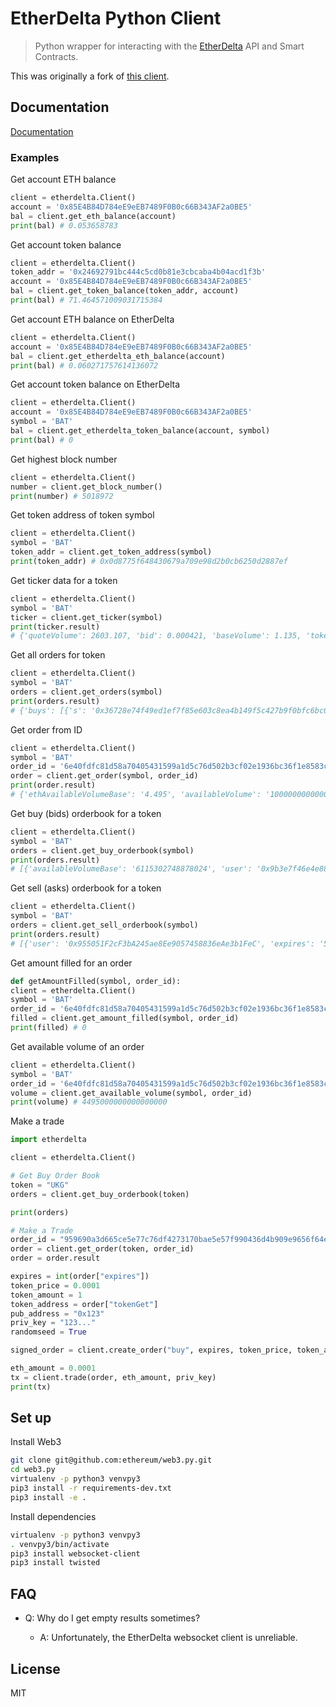 # EtherDelta Python Client

> Python wrapper for interacting with the [EtherDelta](https://etherdelta.com/) API and Smart Contracts.

This was originally a fork of [this client](https://github.com/tomvanbraeckel/etherdeltaclientservice.py).

## Documentation

[Documentation](./docs.md)

### Examples

Get account ETH balance

```python
client = etherdelta.Client()
account = '0x85E4B84D784eE9eEB7489F0B0c66B343AF2a0BE5'
bal = client.get_eth_balance(account)
print(bal) # 0.053658783
```

Get account token balance

```python
client = etherdelta.Client()
token_addr = '0x24692791bc444c5cd0b81e3cbcaba4b04acd1f3b'
account = '0x85E4B84D784eE9eEB7489F0B0c66B343AF2a0BE5'
bal = client.get_token_balance(token_addr, account)
print(bal) # 71.464571009031715384
```

Get account ETH balance on EtherDelta

```python
client = etherdelta.Client()
account = '0x85E4B84D784eE9eEB7489F0B0c66B343AF2a0BE5'
bal = client.get_etherdelta_eth_balance(account)
print(bal) # 0.060271757614136072
```

Get account token balance on EtherDelta

```python
client = etherdelta.Client()
account = '0x85E4B84D784eE9eEB7489F0B0c66B343AF2a0BE5'
symbol = 'BAT'
bal = client.get_etherdelta_token_balance(account, symbol)
print(bal) # 0
```

Get highest block number

```python
client = etherdelta.Client()
number = client.get_block_number()
print(number) # 5018972
```

Get token address of token symbol

```python
client = etherdelta.Client()
symbol = 'BAT'
token_addr = client.get_token_address(symbol)
print(token_addr) # 0x0d8775f648430679a709e98d2b0cb6250d2887ef
```

Get ticker data for a token

```python
client = etherdelta.Client()
symbol = 'BAT'
ticker = client.get_ticker(symbol)
print(ticker.result)
# {'quoteVolume': 2603.107, 'bid': 0.000421, 'baseVolume': 1.135, 'tokenAddr': '0x0d8775f648430679a709e98d2b0cb6250d2887ef', 'last': 0.000477839, 'ask': 0.000477838, 'percentChange': 0.0607}
```

Get all orders for token

```python
client = etherdelta.Client()
symbol = 'BAT'
orders = client.get_orders(symbol)
print(orders.result)
# {'buys': [{'s': '0x36728e74f49ed1ef7f85e603c8ea4b149f5c427b9f0bfc6bc072ad780486dd7b', 'user': '0x0f8aa39a58adcc3df98d826ac798ab837cc0833c', 'ethAvailableVolume': '6755.671999999999', 'amount': '6755671999999999213568', 'availableVolumeBase': '2876979662150982000', 'tokenGive': '0x0000000000000000000000000000000000000000', 'expires': '5019005', 'amountFilled': None, 'updated': '2018-02-02T19:42:59.089Z', 'nonce': '4500026492', 'id': '9f365bafc972b2e21ed52569075647c4778385c0ce9283cb16630df78ed99f72_buy', 'availableVolume': '6.755671999999999213568e+21', 'r': '0xa3ca2a8fb3773271b073bc45a1b81138d8bf95c82ca877bf407ec3250a934b2a', 'tokenGet': '0x0d8775f648430679a709e98d2b0cb6250d2887ef', 'amountGet': '6755671999999999213568', 'v': 28, 'price': '0.00042586135948444247', 'ethAvailableVolumeBase': '2.876979662150982', 'amountGive': '2876979662150982144'}}
```

Get order from ID

```python
client = etherdelta.Client()
symbol = 'BAT'
order_id = '6e40fdfc81d58a70405431599a1d5c76d502b3cf02e1936bc36f1e8583c0d2b9_sell'
order = client.get_order(symbol, order_id)
print(order.result)
# {'ethAvailableVolumeBase': '4.495', 'availableVolume': '100000000000000', 'expires': '1004639969', 'user': '0x2C34973C4c46f13534C81A893645F347B65c89d6', 'amount': '-100000000000000', 'r': '0xff456276e336d37bee3e59f9c8e46e9dffa4dea73dfe85dcad73df543ebc9ec2', 'price': '44950', 'nonce': '1384390526', 'v': 27, 'id': '6e40fdfc81d58a70405431599a1d5c76d502b3cf02e1936bc36f1e8583c0d2b9_sell', 'tokenGive': '0x0d8775f648430679a709e98d2b0cb6250d2887ef', 'updated': '2017-11-28T21:15:11.423Z', 'availableVolumeBase': '4495000000000000000', 'amountFilled': None, 'ethAvailableVolume': '0.0001', 'amountGive': '100000000000000', 's': '0x166c467778a5f89aa3d9283eca77d5e4d857a6de365da9f25b8ec30446ae08e5', 'tokenGet': '0x0000000000000000000000000000000000000000', 'amountGet': '4495000000000000000'}
```

Get buy (bids) orderbook for a token

```python
client = etherdelta.Client()
symbol = 'BAT'
orders = client.get_buy_orderbook(symbol)
print(orders.result)
# [{'availableVolumeBase': '6115302748878024', 'user': '0x9b3e7f46e4e8894d4bc84bb3200161cc6f0fa0f2', 'tokenGet': '0x0d8775f648430679a709e98d2b0cb6250d2887ef', 'amountGive': '189450000000000000', 'amount': '450000000000000000000', 's': '0x07ec06b8e95e84530755a55aa20d8e16d978592a76d1990ba38f96c35be930af', 'ethAvailableVolumeBase': '0.006115302748878024', 'updated': '2018-02-02T17:40:30.400Z', 'price': '0.000421', 'expires': '5028370', 'id': '0f97c3f4c9d78eb44f20395adfa4ed85b4a5f69389853faa6f2cad2b0c24931e_buy', 'nonce': '2687232062', 'amountFilled': None, 'r': '0xb47fce6954b181d656629f62f7c9ff6a7bd11604a5e26bc7a00a099e396c5138', 'availableVolume': '14525659736052313539', 'amountGet': '450000000000000000000', 'tokenGive': '0x0000000000000000000000000000000000000000', 'ethAvailableVolume': '14.525659736052313', 'v': 27}]
```

Get sell (asks) orderbook for a token

```python
client = etherdelta.Client()
symbol = 'BAT'
orders = client.get_sell_orderbook(symbol)
print(orders.result)
# [{'user': '0x955051F2cF3bA245ae8Ee9057458836eAe3b1FeC', 'expires': '5018717', 'amount': '-2.1572374771676692e+21', 'ethAvailableVolumeBase': '1.0308100416148447', 'tokenGet': '0x0000000000000000000000000000000000000000', 'ethAvailableVolume': '2157.237477167669', 'updated': '2018-02-02T18:15:21.791Z', 'price': '0.000477838', 'r': '0xe3129e0ec2110063d16d84ac4770f402555614d077b6cfd1ba9d701839f0691d', 'availableVolumeBase': '1030810041614844700', 'v': 28, 'availableVolume': '2.15723747716766907792023752118211285330018e+21', 'amountGet': '1030810041614844700', 'id': 'b66abf9a645756ef32aff132d6dde19ad7d7b2c5c026475c60140da266186a01_sell', 'nonce': '26698014251852476', 'tokenGive': '0x0d8775f648430679a709e98d2b0cb6250d2887ef', 's': '0x38a06acd697cb5cf91f9c8d19389904331b1014a0713a11f775f632d7e7e4dc3', 'amountFilled': None, 'amountGive': '2.157237477167669064104e+21'}]
```

Get amount filled for an order

```python
def getAmountFilled(symbol, order_id):
client = etherdelta.Client()
symbol = 'BAT'
order_id = '6e40fdfc81d58a70405431599a1d5c76d502b3cf02e1936bc36f1e8583c0d2b9_sell'
filled = client.get_amount_filled(symbol, order_id)
print(filled) # 0
```

Get available volume of an order

```python
client = etherdelta.Client()
symbol = 'BAT'
order_id = '6e40fdfc81d58a70405431599a1d5c76d502b3cf02e1936bc36f1e8583c0d2b9_sell'
volume = client.get_available_volume(symbol, order_id)
print(volume) # 4495000000000000000
```

Make a trade

```python
import etherdelta

client = etherdelta.Client()

# Get Buy Order Book
token = "UKG"
orders = client.get_buy_orderbook(token)

print(orders)

# Make a Trade
order_id = "959690a3d665ce5e77c76df4273170bae5e57f990436d4b909e9656f64e221f7_buy"
order = client.get_order(token, order_id)
order = order.result

expires = int(order["expires"])
token_price = 0.0001
token_amount = 1
token_address = order["tokenGet"]
pub_address = "0x123"
priv_key = "123..."
randomseed = True

signed_order = client.create_order("buy", expires, token_price, token_amount, token_address, pub_address, randomseed, priv_key, pub_address)

eth_amount = 0.0001
tx = client.trade(order, eth_amount, priv_key)
print(tx)
```

## Set up

Install Web3

```bash
git clone git@github.com:ethereum/web3.py.git
cd web3.py
virtualenv -p python3 venvpy3
pip3 install -r requirements-dev.txt
pip3 install -e .
```

Install dependencies

```bash
virtualenv -p python3 venvpy3
. venvpy3/bin/activate
pip3 install websocket-client
pip3 install twisted
```

## FAQ

- Q: Why do I get empty results sometimes?

    - A: Unfortunately, the EtherDelta websocket client is unreliable.

## License

MIT
